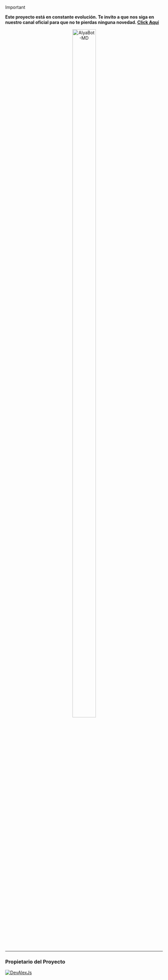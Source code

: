 > [!IMPORTANT]
> **Este proyecto está en constante evolución. Te invito a que nos siga en nuestro canal oficial para que no te pierdas ninguna novedad. [Click Aquí](https://stellarwa.xyz/channel)**

<p align="center"> 
<img src="https://stellarwa.xyz/files/1749938512574.jpg" alt="AlyaBot-MD" style="width: 75%; height: auto; max-width: 100px;">

----

### Propietario del Proyecto
[![DevAlexJs](https://github.com/DevAlexJs.png?size=200)](https://github.com/DevAlexJs) 
